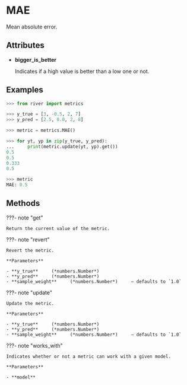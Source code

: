 # MAE

Mean absolute error.




## Attributes

- **bigger_is_better**

    Indicates if a high value is better than a low one or not.


## Examples

```python
>>> from river import metrics

>>> y_true = [3, -0.5, 2, 7]
>>> y_pred = [2.5, 0.0, 2, 8]

>>> metric = metrics.MAE()

>>> for yt, yp in zip(y_true, y_pred):
...     print(metric.update(yt, yp).get())
0.5
0.5
0.333
0.5

>>> metric
MAE: 0.5
```

## Methods

???- note "get"

    Return the current value of the metric.

    
???- note "revert"

    Revert the metric.

    **Parameters**

    - **y_true**     (*numbers.Number*)    
    - **y_pred**     (*numbers.Number*)    
    - **sample_weight**     (*numbers.Number*)     – defaults to `1.0`    
    
???- note "update"

    Update the metric.

    **Parameters**

    - **y_true**     (*numbers.Number*)    
    - **y_pred**     (*numbers.Number*)    
    - **sample_weight**     (*numbers.Number*)     – defaults to `1.0`    
    
???- note "works_with"

    Indicates whether or not a metric can work with a given model.

    **Parameters**

    - **model**    
    
